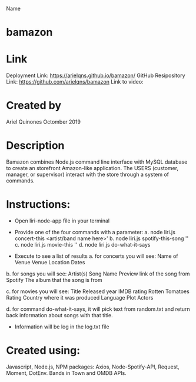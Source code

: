 Name
# bamazon

# Link
Deployment Link: https://arielqns.github.io/bamazon/
GitHub Resipository Link: https://github.com/arielqns/bamazon
Link to video: 

# Created by
Ariel Quinones Octomber 2019

# Description
Bamazon combines Node.js command line interface with MySQL database to create an storefront Amazon-like application. The USERS (customer, manager, or supervisor) interact with the store through a system of commands.


# Instructions:
- Open liri-node-app file in your terminal

- Provide one of the four commands with a parameter:
a. node liri.js concert-this <artist/band name here>'
b. node liri.js spotify-this-song '<song name here>'
c. node liri.js movie-this '<movie name here>'
d. node liri.js do-what-it-says 

- Execute to see a list of results
 a. for concerts you will see:
 Name of Venue
 Venue Location 
 Dates

 b. for songs you will see:
 Artist(s)
 Song Name
 Preview link of the song from Spotify
 The album that the song is from

 c. for movies you will see:
 Title
 Released year
 IMDB rating
 Rotten Tomatoes Rating
 Country where it was produced
 Language
 Plot
 Actors

 d. for command do-what-it-says, it will pick text from random.txt and return back information about songs with that title. 


- Information will be log in the log.txt file




# Created using: 
Javascript, Node.js, NPM packages: Axios, Node-Spotify-API, Request, Moment, DotEnv. Bands in Town and OMDB APIs. 